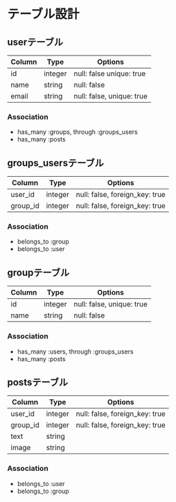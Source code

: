 # テーブル設計

## userテーブル
|Column|Type|Options|
|------|----|-------|
|id|integer|null: false unique: true|
|name|string|null: false|
|email|string|null: false, unique: true|

### Association
- has_many :groups, through :groups_users
- has_many :posts

## groups_usersテーブル

|Column|Type|Options|
|------|----|-------|
|user_id|integer|null: false, foreign_key: true|
|group_id|integer|null: false, foreign_key: true|

### Association
- belongs_to :group
- belongs_to :user

## groupテーブル
|Column|Type|Options|
|------|----|-------|
|id|integer|null: false, unique: true|
|name|string|null: false|


### Association
- has_many :users, through :groups_users
- has_many :posts

## postsテーブル
|Column|Type|Options|
|------|----|-------|
|user_id|integer|null: false, foreign_key: true|
|group_id|integer|null: false, foreign_key: true|
|text|string||
|image|string|

### Association
- belongs_to :user
- belongs_to :group
